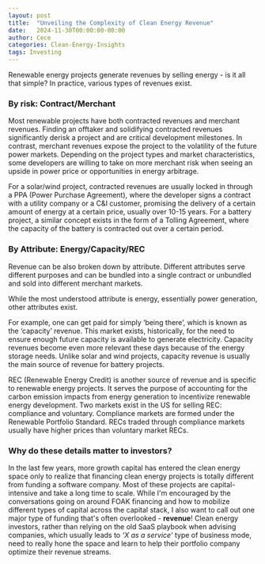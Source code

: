 ```yaml
---
layout: post
title:  "Unveiling the Complexity of Clean Energy Revenue"
date:   2024-11-30T00:00:00-00:00
author: Cece
categories: Clean-Energy-Insights
tags: Investing
---
```


Renewable energy projects generate revenues by selling energy - is it all that simple? In practice, various types of revenues exist.

### **By risk: Contract/Merchant**

Most renewable projects have both contracted revenues and merchant revenues. Finding an offtaker and solidifying contracted revenues significantly derisk a project and are critical development milestones. In contrast, merchant revenues expose the project to the volatility of the future power markets. Depending on the project types and market characteristics, some developers are willing to take on more merchant risk when seeing an upside in power price or opportunities in energy arbitrage.

For a solar/wind project, contracted revenues are usually locked in through a PPA (Power Purchase Agreement), where the developer signs a contract with a utility company or a C&I customer, promising the delivery of a certain amount of energy at a certain price, usually over 10-15 years. For a battery project, a similar concept exists in the form of a Tolling Agreement, where the capacity of the battery is contracted out over a certain period.

### **By Attribute: Energy/Capacity/REC**

Revenue can be also broken down by attribute. Different attributes serve different purposes and can be bundled into a single contract or unbundled and sold into different merchant markets.

While the most understood attribute is energy, essentially power generation, other attributes exist.

For example, one can get paid for simply ‘being there’, which is known as the ‘capacity’ revenue. This market exists, historically, for the need to ensure enough future capacity is available to generate electricity. Capacity revenues become even more relevant these days because of the energy storage needs. Unlike solar and wind projects, capacity revenue is usually the main source of revenue for battery projects.

REC (Renewable Energy Credit) is another source of revenue and is specific to renewable energy projects. It serves the purpose of accounting for the carbon emission impacts from energy generation to incentivize renewable energy development. Two markets exist in the US for selling REC: compliance and voluntary. Compliance markets are formed under the Renewable Portfolio Standard. RECs traded through compliance markets usually have higher prices than voluntary market RECs.

### **Why do these details matter to investors?**

In the last few years, more growth capital has entered the clean energy space only to realize that financing clean energy projects is totally different from funding a software company. Most of these projects are capital-intensive and take a long time to scale. While I'm encouraged by the conversations going on around FOAK financing and how to mobilize different types of capital across the capital stack, I also want to call out one major type of funding that's often overlooked - **revenue**! Clean energy investors, rather than relying on the old SaaS playbook when advising companies, which usually leads to *‘X as a service’* type of business mode, need to really hone the space and learn to help their portfolio company optimize their revenue streams.
